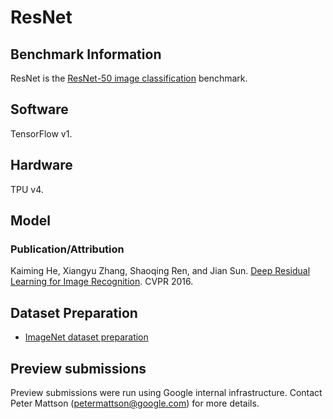 
# ResNet

## Benchmark Information

ResNet is the
[ResNet-50 image classification](https://github.com/mlperf/training/tree/master/image_classification) benchmark.

## Software

TensorFlow v1.

## Hardware
TPU v4.

## Model
### Publication/Attribution

Kaiming He, Xiangyu Zhang, Shaoqing Ren, and Jian Sun. [Deep Residual Learning
for Image Recognition](https://arxiv.org/abs/1512.03385). CVPR 2016.


## Dataset Preparation

*   [ImageNet dataset preparation](https://github.com/mlperf/training/tree/master/image_classification#3-datasetenvironment)

## Preview submissions

Preview submissions were run using Google internal infrastructure. 
Contact Peter Mattson (petermattson@google.com) for more details.

